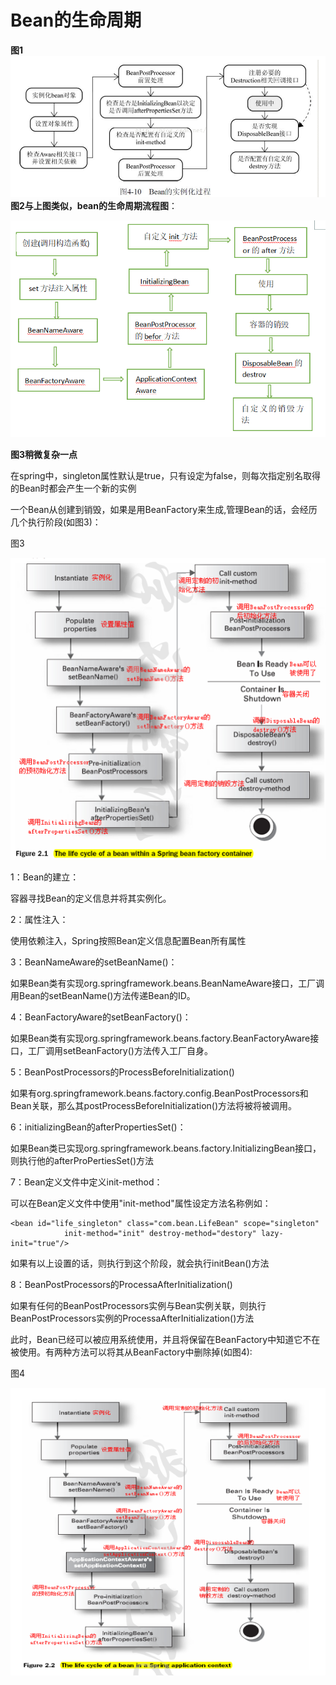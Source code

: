 # Bean的生命周期

**图1**![](/assets/import-springbean-01.png)**图2与上图类似，bean的生命周期流程图**：

![](/assets/import-springbean-02.png)



**图3稍微复杂一点**

在spring中，singleton属性默认是true，只有设定为false，则每次指定别名取得的Bean时都会产生一个新的实例

一个Bean从创建到销毁，如果是用BeanFactory来生成,管理Bean的话，会经历几个执行阶段\(如图3\)：

图3

![](/assets/import-springbean-03.png)



1：Bean的建立：

容器寻找Bean的定义信息并将其实例化。

2：属性注入：

使用依赖注入，Spring按照Bean定义信息配置Bean所有属性

3：BeanNameAware的setBeanName\(\)：

如果Bean类有实现org.springframework.beans.BeanNameAware接口，工厂调用Bean的setBeanName\(\)方法传递Bean的ID。

4：BeanFactoryAware的setBeanFactory\(\)：

如果Bean类有实现org.springframework.beans.factory.BeanFactoryAware接口，工厂调用setBeanFactory\(\)方法传入工厂自身。

5：BeanPostProcessors的ProcessBeforeInitialization\(\)

如果有org.springframework.beans.factory.config.BeanPostProcessors和Bean关联，那么其postProcessBeforeInitialization\(\)方法将被将被调用。

6：initializingBean的afterPropertiesSet\(\)：

如果Bean类已实现org.springframework.beans.factory.InitializingBean接口，则执行他的afterProPertiesSet\(\)方法

7：Bean定义文件中定义init-method：

可以在Bean定义文件中使用"init-method"属性设定方法名称例如：

```
<bean id="life_singleton" class="com.bean.LifeBean" scope="singleton" 
            init-method="init" destroy-method="destory" lazy-init="true"/>
```

如果有以上设置的话，则执行到这个阶段，就会执行initBean\(\)方法

8：BeanPostProcessors的ProcessaAfterInitialization\(\)

如果有任何的BeanPostProcessors实例与Bean实例关联，则执行BeanPostProcessors实例的ProcessaAfterInitialization\(\)方法

此时，Bean已经可以被应用系统使用，并且将保留在BeanFactory中知道它不在被使用。有两种方法可以将其从BeanFactory中删除掉\(如图4\):

图4

![](/assets/import-springbean-04.png)

